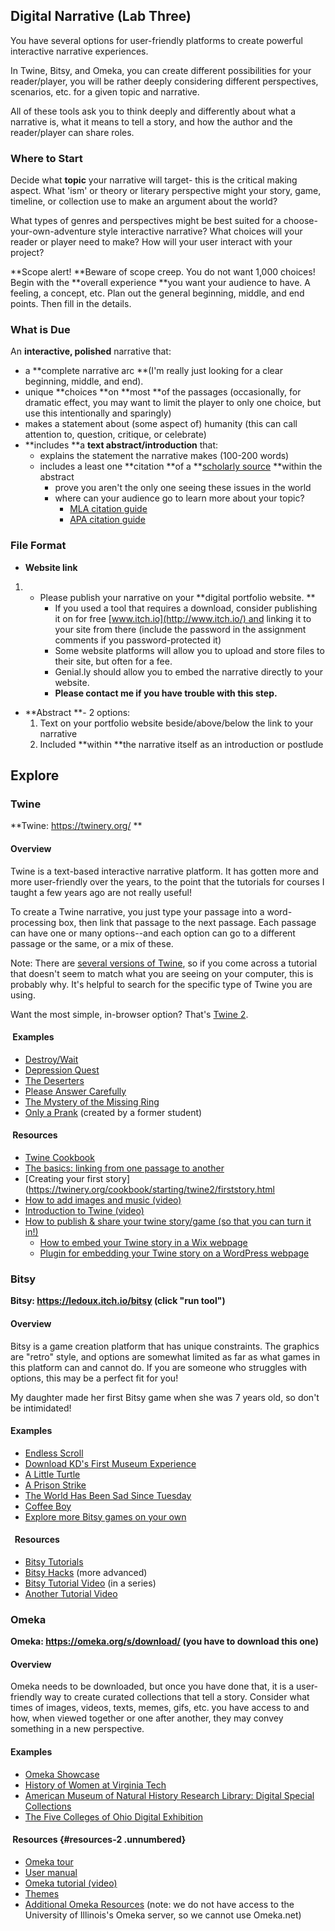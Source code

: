 ## Digital Narrative (Lab Three)

You have several options for user-friendly platforms to create powerful
interactive narrative experiences. 

In Twine, Bitsy, and Omeka, you can create different possibilities for
your reader/player, you will be rather deeply considering different
perspectives, scenarios, etc. for a given topic and narrative.

All of these tools ask you to think deeply and differently about what a
narrative is, what it means to tell a story, and how the author and the
reader/player can share roles.

### Where to Start 

Decide what **topic** your narrative will target- this is the critical
making aspect. What \'ism\' or theory or literary perspective might your
story, game, timeline, or collection use to make an argument about the
world?

What types of genres and perspectives might be best suited for a
choose-your-own-adventure style interactive narrative? What choices will your reader or player need to make? How will your user interact with your project?

**Scope alert! **Beware of scope creep. You do not want 1,000 choices!
Begin with the **overall experience **you want your audience to have. A
feeling, a concept, etc. Plan out the general beginning, middle, and end
points. Then fill in the details. 

### What is Due 

An **interactive, polished** narrative that:

-   a **complete narrative arc **(I\'m really just looking for a clear
    beginning, middle, and end).
-   unique **choices **on **most **of the passages (occasionally, for
    dramatic effect, you may want to limit the player to only one
    choice, but use this intentionally and sparingly)
-   makes a statement about (some aspect of) humanity (this can call
    attention to, question, critique, or celebrate)
-   **includes **a **text abstract/introduction** that:
    -   explains the statement the narrative makes (100-200 words)
    -   includes a least one **citation **of a **[scholarly
        source](https://guides.ucf.edu/c.php?g=78763&p=508976) **within
        the abstract 
        -   prove you aren\'t the only one seeing these issues in the
            world
        -   where can your audience go to learn more about your topic?
            -   [MLA citation
                guide](https://owl.purdue.edu/owl/research_and_citation/mla_style/mla_formatting_and_style_guide/mla_in_text_citations_the_basics.html)
            -   [APA citation
                guide](https://owl.purdue.edu/owl/research_and_citation/apa_style/apa_formatting_and_style_guide/in_text_citations_the_basics.html)

### File Format 

-   **Website link**
1.  -   Please publish your narrative on your **digital portfolio
        website. **
        -   If you used a tool that requires a download, consider
            publishing it on for
            free [www.itch.io](http://www.itch.io/) and linking it to
            your site from there (include the password in the assignment
            comments if you password-protected it)
        -   Some website platforms will allow you to upload and store
            files to their site, but often for a fee.
        -   Genial.ly should allow you to embed the narrative directly
            to your website.
        -   **Please contact me if you have trouble with this step.**

-   **Abstract **- 2 options:
    1.  Text on your portfolio website beside/above/below the link to
        your narrative
    2.  Included **within **the narrative itself as an introduction or
        postlude

## Explore 

### Twine

**Twine: <https://twinery.org/> **

#### Overview 

Twine is a text-based interactive narrative platform. It has gotten more
and more user-friendly over the years, to the point that the tutorials
for courses I taught a few years ago are not really useful! 

To create a Twine narrative, you just type your passage into a
word-processing box, then link that passage to the next passage. Each
passage can have one or many options\--and each option can go to a
different passage or the same, or a mix of these. 

Note: There are [several versions of
Twine](https://twinery.org/cookbook/introduction/story_formats.html), so
if you come across a tutorial that doesn\'t seem to match what you are
seeing on your computer, this is probably why. It\'s helpful to search
for the specific type of Twine you are using.

Want the most simple, in-browser option? That\'s [Twine
2](https://twinery.org/2/#!/stories).

####  Examples 

-   [Destroy/Wait](http://media.textadventures.co.uk/games/ImqjKROVTkigGxqCniLq9g/destroy.html#4) 
-   [Depression Quest](http://www.depressionquest.com/)
-   [The Deserters](https://collection.eliterature.org/4/the-deserters)
-   [Please Answer
    Carefully](https://litrouke.itch.io/please-answer-carefully)
-   [The Mystery of the Missing
    Ring](https://www.springthing.net/2019/play_online/TheMissingRing/TheMissingRing.html)
-   [Only a
    Prank](https://sarahgivesyouwings.itch.io/only-a-prank) (created by
    a former student)

####  Resources 

-   [Twine
    Cookbook](https://twinery.org/cookbook/introduction/twine2_story_listing.html)
-   [The basics: linking from one passage to
    another](https://twinery.org/cookbook/questions/links.html)
-   [Creating your first
    story](https://twinery.org/cookbook/starting/twine2/firststory.html
-   [How to add images and music
    (video)](https://www.youtube.com/watch?v=N_CRN9mLbUs)
-   [Introduction to Twine
    (video)](https://www.youtube.com/watch?v=ZnARX2ToqYc)
-   [How to publish & share your twine story/game (so that you can turn
    it in!)](https://libguides.union.edu/c.php?g=1075381&p=7832298)
    -   [How to embed your Twine story in a Wix
        webpage](https://hans946.wixsite.com/webart12/adding-twine-to-wix)
    -   [Plugin for embedding your Twine story on a WordPress
        webpage](https://wordpress.org/plugins/embed-twine/)

### Bitsy

**Bitsy: <https://ledoux.itch.io/bitsy> (click \"run tool\")**

#### Overview 

Bitsy is a game creation platform that has unique constraints. The
graphics are \"retro\" style, and options are somewhat limited as far as
what games in this platform can and cannot do. If you are someone who
struggles with options, this may be a perfect fit for you! 

My daughter made her first Bitsy game when she was 7 years old, so
don\'t be intimidated!

#### Examples 

-   [Endless Scroll](https://haraiva.itch.io/endless-scroll)
-   [Download KD\'s First Museum
    Experience](https://webcourses.ucf.edu/courses/1433259/files/99955806/download?download_frd=1)
-   [A Little Turtle](https://aprilswhitehead.itch.io/a-little-turtle-)
-   [A Prison Strike](https://molleindustria.itch.io/a-prison-strike)
-   [The World Has Been Sad Since
    Tuesday](https://vonbednar.itch.io/the-world-was-sad-since-tuesday)
-   [Coffee Boy](https://bee-tea.itch.io/coffeeboy)
-   [Explore more Bitsy games on your
    own](https://itch.io/games/tag-bitsy)

####   Resources

-   [Bitsy Tutorials](https://bitsy.fandom.com/wiki/Tutorials)
-   [Bitsy Hacks](https://seleb.github.io/bitsy-hacks/) (more advanced)
-   [Bitsy Tutorial
    Video](https://www.youtube.com/watch?v=IbgZPCdkY2U&list=PLlXuD3kyVEr7s1qLkKSC2nKXiZFFZsfSz) (in
    a series)
-   [Another Tutorial
    Video](https://www.youtube.com/watch?v=p8kUKsi_xoQ)

### Omeka

**Omeka: <https://omeka.org/s/download/> (you have to download this
one)**

#### Overview 

Omeka needs to be downloaded, but once you have done that, it is a
user-friendly way to create curated collections that tell a story.
Consider what times of images, videos, texts, memes, gifs, etc. you have
access to and how, when viewed together or one after another, they may
convey something in a new perspective. 

#### Examples 

-   [Omeka Showcase](https://omeka.org/classic/showcase/)
-   [History of Women at Virginia
    Tech](http://vtwomenshistory.lib.vt.edu/)
-   [American Museum of Natural History Research Library: Digital
    Special
    Collections](http://images.library.amnh.org/digital/items/show/18760)
-   [The Five Colleges of Ohio Digital
    Exhibition](http://ohio5.org/omeka/)

####  Resources {#resources-2 .unnumbered}

-   [Omeka tour](https://omeka.org/s/tour/)
-   [User manual](https://omeka.org/s/docs/user-manual/)
-   [Omeka tutorial
    (video)](https://www.youtube.com/watch?v=FncO08PeK9o)
-   [Themes](https://omeka.org/s/themes/)
-   [Additional Omeka
    Resources](https://guides.library.illinois.edu/omeka) (note: we do
    not have access to the University of Illinois\'s Omeka server, so we
    cannot use Omeka.net)
